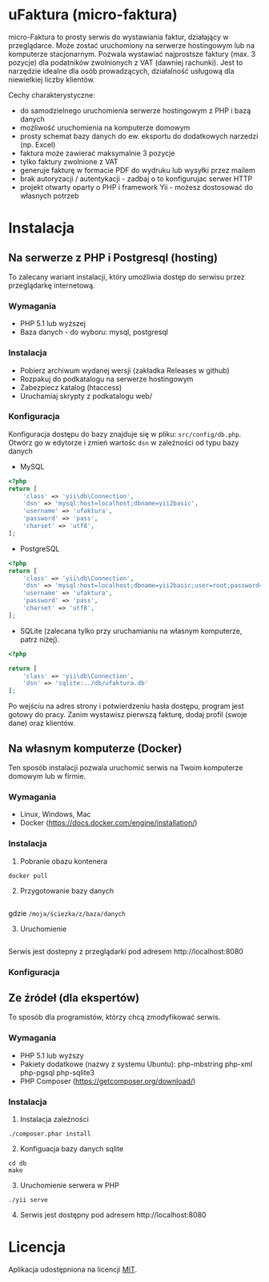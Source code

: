 # uFaktura (micro-faktura)

micro-Faktura to prosty serwis do wystawiania faktur, działający w przeglądarce.
Może zostać uruchomiony na serwerze hostingowym lub na komputerze stacjonarnym.
Pozwala wystawiać najprostsze faktury (max. 3 pozycje) dla podatników
zwolnionych z VAT (dawniej rachunki). Jest to narzędzie idealne dla osób prowadzących, 
działalność usługową dla niewielkiej liczby klientów.

Cechy charakterystyczne:

* do samodzielnego uruchomienia serwerze hostingowym z PHP i bazą danych
* możliwość uruchomienia na komputerze domowym
* prosty schemat bazy danych do ew. eksportu do dodatkowych narzedzi (np. Excel)
* faktura może zawierać maksymalnie 3 pozycje
* tylko faktury zwolnione z VAT
* generuje fakturę w formacie PDF do wydruku lub wysyłki przez mailem
* brak autoryzacji / autentykacji - zadbaj o to konfigurujac serwer HTTP
* projekt otwarty oparty o PHP i framework Yii - możesz dostosować do własnych potrzeb

# Instalacja

## Na serwerze z PHP i Postgresql (hosting)

To zalecany wariant instalacji, który umożliwia dostęp do serwisu przez przeglądarkę
internetową.

### Wymagania

* PHP 5.1 lub wyższej
* Baza danych - do wyboru: mysql, postgresql

### Instalacja

* Pobierz archiwum wydanej wersji (zakładka Releases w github)
* Rozpakuj do podkatalogu na serwerze hostingowym
* Zabezpiecz katalog (htaccess)
* Uruchamiaj skrypty z podkatalogu web/

### Konfiguracja

Konfiguracja dostępu do bazy znajduje się w pliku: `src/config/db.php`. Otwórz 
go w edytorze i zmień wartośc `dsn` w zależności od typu bazy danych

* MySQL

```php
<?php
return [
    'class' => 'yii\db\Connection',
    'dsn' => 'mysql:host=localhost;dbname=yii2basic',
    'username' => 'ufaktura',
    'password' => 'pass',
    'charset' => 'utf8',
];
```

* PostgreSQL

```php
<?php
return [
    'class' => 'yii\db\Connection',
    'dsn' => 'mysql:host=localhost;dbname=yii2basic;user=root;password=pass',
    'username' => 'ufaktura',
    'password' => 'pass',
    'charset' => 'utf8',
];
```

* SQLite (zalecana tylko przy uruchamianiu na własnym komputerze, patrz niżej).

```php
<?php

return [
    'class' => 'yii\db\Connection',
    'dsn' => 'sqlite:../db/ufaktura.db'
];
```

Po wejściu na adres strony i potwierdzeniu hasła dostępu, program jest gotowy do pracy.
Zanim wystawisz pierwszą fakturę, dodaj profil (swoje dane) oraz klientów.

## Na własnym komputerze (Docker)

Ten sposób instalacji pozwala uruchomić serwis na Twoim komputerze domowym lub
w firmie.

### Wymagania

* Linux, Windows, Mac
* Docker (https://docs.docker.com/engine/installation/)

### Instalacja

1. Pobranie obazu kontenera

```
docker pull
```

2. Przygotowanie bazy danych
```
```
gdzie `/moja/ściezka/z/baza/danych`

3. Uruchomienie

```
```

Serwis jest dostepny z przeglądarki pod adresem http://localhost:8080

### Konfiguracja

## Ze źródeł (dla ekspertów)

To sposób dla programistów, którzy chcą zmodyfikować serwis.

### Wymagania

* PHP 5.1 lub wyższy
* Pakiety dodatkowe (nazwy z systemu Ubuntu): php-mbstring php-xml php-pgsql php-sqlite3
* PHP Composer (https://getcomposer.org/download/)

### Instalacja

1. Instalacja zależności

```
./composer.phar install
```

2. Konfiguacja bazy danych sqlite
```
cd db
make
```

3. Uruchomienie serwera w PHP
```
./yii serve
```
4. Serwis jest dostępny pod adresem http://localhost:8080

# Licencja

Aplikacja udostępniona na licencji [MIT](https://pl.wikipedia.org/wiki/Licencja_MIT).
